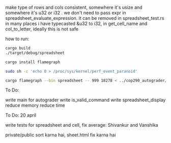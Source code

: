 make type of rows and cols consistent, somewhere it's usize and somewhere it's u32 or i32 .
we don't need to pass expr in spreadsheet_evaluate_expression. it can be removed
in spreadsheet_test.rs in many places i have typecasted &u32 to i32, in get_cell_name and col_to_letter, ideally this is not safe


how to run:

```bash
cargo build
./target/debug/spreadsheet
```

```bash
cargo install flamegraph

sudo sh -c 'echo 0 > /proc/sys/kernel/perf_event_paranoid'

cargo flamegraph --bin spreadsheet -- 999 18278 < ../cop290_autograder/hidden_tc2/chain/large_dep_chain.cmds

```

To Do:

write main for autograder
write is_valid_command
write spreadsheet_display
reduce memory
reduce time

To Do: 20 april

write tests for spreadsheet and cell, fix average: Shivankur and Vanshika

private/public sort karna hai, sheet.html fix karna hai
